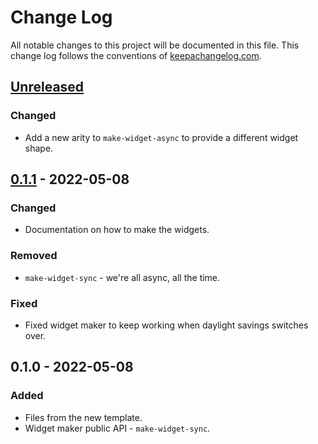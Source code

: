 # Change Log
All notable changes to this project will be documented in this file. This change log follows the conventions of [keepachangelog.com](http://keepachangelog.com/).

## [Unreleased]
### Changed
- Add a new arity to `make-widget-async` to provide a different widget shape.

## [0.1.1] - 2022-05-08
### Changed
- Documentation on how to make the widgets.

### Removed
- `make-widget-sync` - we're all async, all the time.

### Fixed
- Fixed widget maker to keep working when daylight savings switches over.

## 0.1.0 - 2022-05-08
### Added
- Files from the new template.
- Widget maker public API - `make-widget-sync`.

[Unreleased]: https://github.com/your-name/tool-box/compare/0.1.1...HEAD
[0.1.1]: https://github.com/your-name/tool-box/compare/0.1.0...0.1.1
